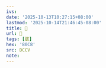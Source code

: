 ```yaml
---
ivs:
date: '2025-10-13T10:27:15+08:00'
lastmod: '2025-10-14T21:46:45-08:00'
title: 􃌩
url: 􃌩
tags: [胈]
hex: '80C8'
src: DCCV
note:
---
```

